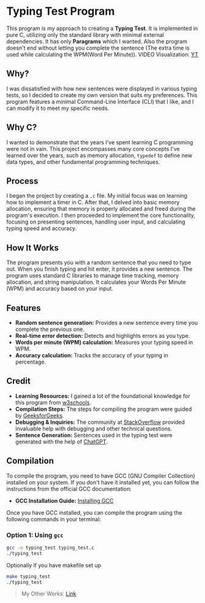 # Typing Test Program
This program is my approach to creating a **Typing Test**. It is implemented in pure C, utilizing only the standard library with minimal external dependencies. It has only **Paragrams** which I wanted. Also the program doesn't end without letting you complete the sentence (The extra time is used while calculating the WPM(Word Per Minute)).
VIDEO Visualization: [YT](https://youtu.be/9x4T1kilJW8)

## Why?
I was dissatisfied with how new sentences were displayed in various typing tests, so I decided to create my own version that suits my preferences. This program features a minimal Command-Line Interface (CLI) that I like, and I can modify it to meet my specific needs.

## Why C?
I wanted to demonstrate that the years I've spent learning C programming were not in vain. This project encompasses many core concepts I've learned over the years, such as memory allocation, `typedef` to define new data types, and other fundamental programming techniques.

## Process
I began the project by creating a `.c` file. My initial focus was on learning how to implement a timer in C. After that, I delved into basic memory allocation, ensuring that memory is properly allocated and freed during the program's execution. I then proceeded to implement the core functionality, focusing on presenting sentences, handling user input, and calculating typing speed and accuracy.

## How It Works
The program presents you with a random sentence that you need to type out. When you finish typing and hit enter, it provides a new sentence. The program uses standard C libraries to manage time tracking, memory allocation, and string manipulation. It calculates your Words Per Minute (WPM) and accuracy based on your input.

## Features
- **Random sentence generation:** Provides a new sentence every time you complete the previous one.
- **Real-time error detection:** Detects and highlights errors as you type.
- **Words per minute (WPM) calculation:** Measures your typing speed in WPM.
- **Accuracy calculation:** Tracks the accuracy of your typing in percentage.

## Credit
- **Learning Resources:** I gained a lot of the foundational knowledge for this program from [w3schools](https://www.w3schools.com/).
- **Compilation Steps:** The steps for compiling the program were guided by [GeeksforGeeks](https://www.geeksforgeeks.org/compiling-a-c-program-behind-the-scenes/).
- **Debugging & Inquiries:** The community at [StackOverflow](https://stackoverflow.com/) provided invaluable help with debugging and other technical questions.
- **Sentence Generation:** Sentences used in the typing test were generated with the help of [ChatGPT](https://chatgpt.com/).

## Compilation
To compile the program, you need to have GCC (GNU Compiler Collection) installed on your system. If you don't have it installed yet, you can follow the instructions from the official GCC documentation:

- **GCC Installation Guide:** [Installing GCC](https://gcc.gnu.org/install/)

Once you have GCC installed, you can compile the program using the following commands in your terminal:

### Option 1: Using `gcc`
```bash
gcc -o typing_test typing_test.c
./typing_test
```
Optionally if you have makefile set up
```bash
make typing_test
./typing_test
```

> My Other Works: [Link](https://birajtiwari.com.np)
